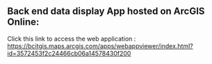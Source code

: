 ## Back end data display App hosted on ArcGIS Online:

Click this link to access the web application : https://bcitgis.maps.arcgis.com/apps/webappviewer/index.html?id=3572453f2c24466cb06a14578430f200
